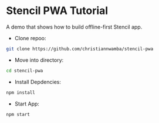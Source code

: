 # Stencil PWA Tutorial
A demo that shows how to build offline-first Stencil app.

- Clone repoo:

```bash
git clone https://github.com/christiannwamba/stencil-pwa
```

- Move into directory:

```bash
cd stencil-pwa
```

- Install Depdencies:

```bash
npm install
```

- Start App:

```bash
npm start
```
